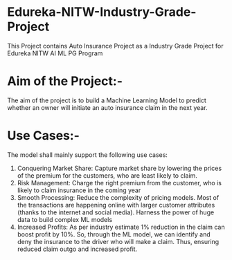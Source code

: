 # Edureka-NITW-Industry-Grade-Project

This Project contains Auto Insurance Project as a Industry Grade Project for Edureka NITW AI ML PG Program

# Aim of the Project:-
The aim of the project is to build a Machine Learning Model to predict whether an owner will initiate an auto insurance claim in the next year.


# Use Cases:-
The model shall mainly support the following use cases:
1. Conquering Market Share: Capture market share by lowering the prices of the premium for the customers, who are least likely to claim.
2. Risk Management: Charge the right premium from the customer, who is likely to claim insurance in the coming year
3. Smooth Processing: Reduce the complexity of pricing models. Most of the transactions are happening online with larger customer attributes (thanks to the internet and social media). Harness the power of huge data to build complex ML models
4. Increased Profits: As per industry estimate 1% reduction in the claim can boost profit by 10%. So, through the ML model, we can identify and deny the insurance to the driver who will make a claim. Thus, ensuring reduced claim outgo and increased profit.

